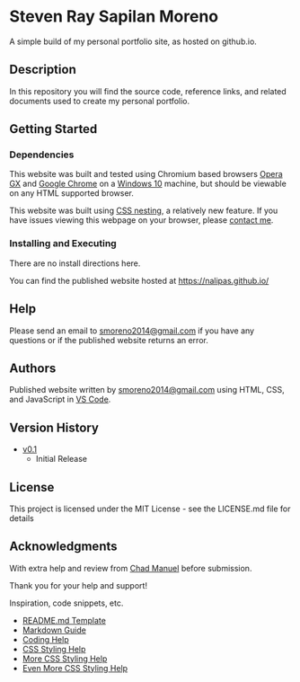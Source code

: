 # Steven Ray Sapilan Moreno

A simple build of my personal portfolio site, as hosted on github.io.

## Description

In this repository you will find the source code, reference links, and related documents used to create my personal portfolio.

## Getting Started

### Dependencies

This website was built and tested using Chromium based browsers <a href="https://www.opera.com/gx">Opera GX</a> and <a href="(https://www.google.com/chrome/">Google Chrome</a> on a <a href="https://www.microsoft.com/en-us/software-download/windows10%20">Windows 10</a> machine, but should be viewable on any HTML supported browser.

This website was built using <a href="https://developer.mozilla.org/en-US/docs/Web/CSS/CSS_nesting/Using_CSS_nesting">CSS nesting</a>, a relatively new feature. If you have issues viewing this webpage on your browser, please <a href="mailto:smoreno2014@gmail.com">contact me</a>.

### Installing and Executing

There are no install directions here.

You can find the published website hosted at 
<a href="https://nalipas.github.io/">https://nalipas.github.io/</a>

## Help

Please send an email to [smoreno2014\@gmail.com](mailto:smoreno2014@gmail.com?subject=Help) if you have any questions or if the published website returns an error.

## Authors

Published website written by [smoreno2014\@gmail.com](mailto:smoreno2014@gmail.com) using HTML, CSS, and JavaScript in <a href="https://code.visualstudio.com">VS Code</a>.


## Version History

* <a href="https://github.com/Nalipas/nalipas.github.io/releases/tag/v0.1">v0.1</a>
    * Initial Release

## License

This project is licensed under the MIT License - see the LICENSE.md file for details

## Acknowledgments

With extra help and review from [Chad Manuel](https://github.com/chdclar16) before submission. 

Thank you for your help and support!


Inspiration, code snippets, etc.
* [README.md Template](https://github.com/matiassingers/awesome-readme)
* [Markdown Guide](https://www.markdownguide.org/basic-syntax/)
* [Coding Help](https://stackoverflow.com)
* [CSS Styling Help](https://www.w3schools.com/howto/howto_css_zoom_hover.asp)
* [More CSS Styling Help](https://codepen.io/mcraig218/pen/MWOPgr)
* [Even More CSS Styling Help](https://codepen.io/gomezisdan/pen/bEWdma)